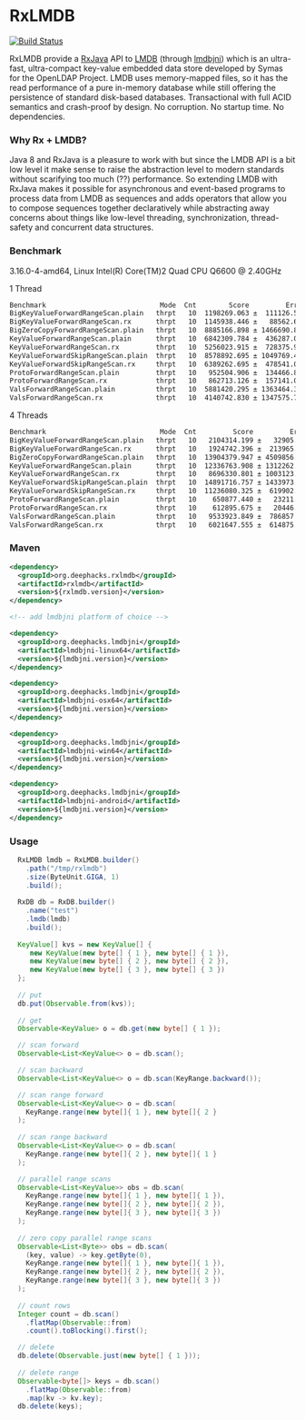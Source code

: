 # RxLMDB
[![Build Status](https://travis-ci.org/deephacks/RxLMDB.svg?branch=master)](https://travis-ci.org/deephacks/RxLMDB)

RxLMDB provide a [RxJava](https://github.com/ReactiveX/RxJava) API to [LMDB](http://symas.com/mdb/) (through [lmdbjni](https://github.com/deephacks/lmdbjni)) which is an ultra-fast, ultra-compact key-value embedded data store developed by Symas for the OpenLDAP Project. LMDB uses memory-mapped files, so it has the read performance of a pure in-memory database while still offering the persistence of standard disk-based databases. Transactional with full ACID semantics and crash-proof by design. No corruption. No startup time. No dependencies.

### Why Rx + LMDB?

Java 8 and RxJava is a pleasure to work with but since the LMDB API is a bit low level it make sense to raise the abstraction level to modern standards without scarifying too much (??) performance. So extending LMDB with RxJava makes it possible for asynchronous and event-based programs to process data from LMDB as sequences and adds operators that allow you to compose sequences together declaratively while abstracting away concerns about things like low-level threading, synchronization, thread-safety and concurrent data structures.


### Benchmark

3.16.0-4-amd64, Linux Intel(R) Core(TM)2 Quad CPU Q6600 @ 2.40GHz

1 Thread

```bash
Benchmark                            Mode  Cnt        Score         Error  Units
BigKeyValueForwardRangeScan.plain   thrpt   10  1198269.063 ±  111126.559  ops/s
BigKeyValueForwardRangeScan.rx      thrpt   10  1145938.446 ±   88562.664  ops/s
BigZeroCopyForwardRangeScan.plain   thrpt   10  8885166.898 ± 1466690.853  ops/s
KeyValueForwardRangeScan.plain      thrpt   10  6842309.784 ±  436287.025  ops/s
KeyValueForwardRangeScan.rx         thrpt   10  5256023.915 ±  728375.926  ops/s
KeyValueForwardSkipRangeScan.plain  thrpt   10  8578892.695 ± 1049769.418  ops/s
KeyValueForwardSkipRangeScan.rx     thrpt   10  6389262.695 ±  478541.008  ops/s
ProtoForwardRangeScan.plain         thrpt   10   952504.906 ±  134466.844  ops/s
ProtoForwardRangeScan.rx            thrpt   10   862713.126 ±  157141.072  ops/s
ValsForwardRangeScan.plain          thrpt   10  5881420.295 ± 1363464.374  ops/s
ValsForwardRangeScan.rx             thrpt   10  4140742.830 ± 1347575.792  ops/s
```

4 Threads

```bash
Benchmark                            Mode  Cnt         Score         Error  Units
BigKeyValueForwardRangeScan.plain   thrpt   10   2104314.199 ±   32905.475  ops/s
BigKeyValueForwardRangeScan.rx      thrpt   10   1924742.396 ±  213965.104  ops/s
BigZeroCopyForwardRangeScan.plain   thrpt   10  13904379.947 ± 4509856.319  ops/s
KeyValueForwardRangeScan.plain      thrpt   10  12336763.908 ± 1312262.879  ops/s
KeyValueForwardRangeScan.rx         thrpt   10   8696330.801 ± 1003123.187  ops/s
KeyValueForwardSkipRangeScan.plain  thrpt   10  14891716.757 ± 1433973.266  ops/s
KeyValueForwardSkipRangeScan.rx     thrpt   10  11236080.325 ±  619902.718  ops/s
ProtoForwardRangeScan.plain         thrpt   10    650877.440 ±   23211.104  ops/s
ProtoForwardRangeScan.rx            thrpt   10    612895.675 ±   20446.720  ops/s
ValsForwardRangeScan.plain          thrpt   10   9533923.849 ±  786857.790  ops/s
ValsForwardRangeScan.rx             thrpt   10   6021647.555 ±  614875.489  ops/s
```

### Maven

```xml
<dependency>
  <groupId>org.deephacks.rxlmdb</groupId>
  <artifactId>rxlmdb</artifactId>
  <version>${rxlmdb.version}</version>
</dependency>

<!-- add lmdbjni platform of choice -->

<dependency>
  <groupId>org.deephacks.lmdbjni</groupId>
  <artifactId>lmdbjni-linux64</artifactId>
  <version>${lmdbjni.version}</version>
</dependency>

<dependency>
  <groupId>org.deephacks.lmdbjni</groupId>
  <artifactId>lmdbjni-osx64</artifactId>
  <version>${lmdbjni.version}</version>
</dependency>

<dependency>
  <groupId>org.deephacks.lmdbjni</groupId>
  <artifactId>lmdbjni-win64</artifactId>
  <version>${lmdbjni.version}</version>
</dependency>

<dependency>
  <groupId>org.deephacks.lmdbjni</groupId>
  <artifactId>lmdbjni-android</artifactId>
  <version>${lmdbjni.version}</version>
</dependency>
```

### Usage

```java
  RxLMDB lmdb = RxLMDB.builder()
    .path("/tmp/rxlmdb")
    .size(ByteUnit.GIGA, 1)
    .build();
    
  RxDB db = RxDB.builder()
    .name("test")
    .lmdb(lmdb)
    .build();
  
  KeyValue[] kvs = new KeyValue[] { 
     new KeyValue(new byte[] { 1 }, new byte[] { 1 }),
     new KeyValue(new byte[] { 2 }, new byte[] { 2 }),
     new KeyValue(new byte[] { 3 }, new byte[] { 3 })
  };
  
  // put
  db.put(Observable.from(kvs));
  
  // get
  Observable<KeyValue> o = db.get(new byte[] { 1 });

  // scan forward
  Observable<List<KeyValue<> o = db.scan();

  // scan backward
  Observable<List<KeyValue<> o = db.scan(KeyRange.backward());

  // scan range forward
  Observable<List<KeyValue<> o = db.scan(
    KeyRange.range(new byte[]{ 1 }, new byte[]{ 2 }
  );
  
  // scan range backward
  Observable<List<KeyValue<> o = db.scan(
    KeyRange.range(new byte[]{ 2 }, new byte[]{ 1 }
  );

  // parallel range scans
  Observable<List<KeyValue>> obs = db.scan(
    KeyRange.range(new byte[]{ 1 }, new byte[]{ 1 }),
    KeyRange.range(new byte[]{ 2 }, new byte[]{ 2 }),
    KeyRange.range(new byte[]{ 3 }, new byte[]{ 3 })
  );
  
  // zero copy parallel range scans
  Observable<List<Byte>> obs = db.scan(
    (key, value) -> key.getByte(0),
    KeyRange.range(new byte[]{ 1 }, new byte[]{ 1 }),
    KeyRange.range(new byte[]{ 2 }, new byte[]{ 2 }),
    KeyRange.range(new byte[]{ 3 }, new byte[]{ 3 })
  );
  
  // count rows  
  Integer count = db.scan()
    .flatMap(Observable::from)
    .count().toBlocking().first();

  // delete
  db.delete(Observable.just(new byte[] { 1 }));
  
  // delete range  
  Observable<byte[]> keys = db.scan()
    .flatMap(Observable::from)
    .map(kv -> kv.key);
  db.delete(keys);
  
```


